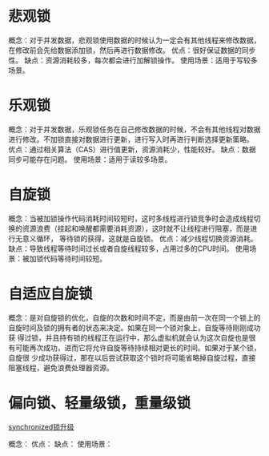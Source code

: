 # 悲观锁
概念：对于并发数据，悲观锁使用数据的时候认为一定会有其他线程来修改数据，在修改前会先给数据添加锁，然后再进行数据修改。
优点：很好保证数据的同步性。
缺点：资源消耗较多，每次都会进行加解锁操作。
使用场景：适用于写较多场景。

# 乐观锁
概念：对于并发数据，乐观锁任务在自己修改数据的时候，不会有其他线程对数据进行修改。不加锁直接对数据进行更新，进行写入时再进行判断选择更新策略。
优点：通过相关算法（CAS）进行值更新，资源消耗少，性能较好。
缺点：数据同步可能存在问题。
使用场景：适用于读较多场景。

# 自旋锁
概念：当被加锁操作代码消耗时间较短时，这时多线程进行锁竞争时会造成线程切换的资源浪费（挂起和唤醒都需要消耗资源），这时就不让线程进行阻塞，而是进行无意义循环，
等待锁的获得，这就是自旋锁。
优点：减少线程切换资源消耗。
缺点：导致线程等待时间过长或者自旋线程较多，占用过多的CPU时间。
使用场景：被加锁代码等待时间较短。

# 自适应自旋锁
概念：是对自旋锁的优化，自旋的次数和时间不定，而是由前一次在同一个锁上的自旋时间及锁的拥有者的状态来决定。如果在同一个锁对象上，自旋等待刚刚成功获
得过锁，并且持有锁的线程正在运行中，那么虚拟机就会认为这次自旋也是很有可能再次成功，进而它将允许自旋等待持续相对更长的时间。如果对于某个锁，自旋很
少成功获得过，那在以后尝试获取这个锁时将可能省略掉自旋过程，直接阻塞线程，避免浪费处理器资源。

# 偏向锁、轻量级锁，重量级锁

[synchronized锁升级](./Java并发.md)

概念：
优点：
缺点：
使用场景：